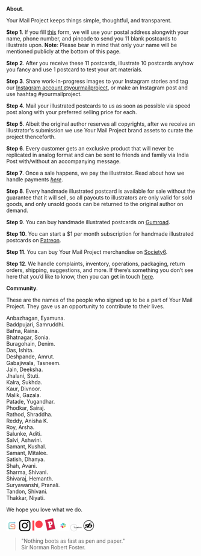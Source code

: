 **About**.

Your Mail Project keeps things simple, thoughtful, and transparent.

**Step 1**. If you fill <a href="https://yourmailproject.typeform.com/to/krhWpQJZ" rel="noopener noreferrer" target="_blank">this</a> form, we will use your postal address alongwith your name, phone number, and pincode to send you 11 blank postcards to illustrate upon. **Note**: Please bear in mind that only your name will be mentioned publicly at the bottom of this page.

**Step 2**. After you receive these 11 postcards, illustrate 10 postcards anyhow you fancy and use 1 postcard to test your art materials.

**Step 3**. Share work-in-progress images to your Instagram stories and tag our <a href="https://www.instagram.com/yourmailproject" rel="noopener noreferrer" target="_blank">Instagram account @yourmailproject</a>, or make an Instagram post and use hashtag #yourmailproject.

**Step 4**. Mail your illustrated postcards to us as soon as possible via speed post along with your preferred selling price for each.

**Step 5**. Albeit the original author reserves all copyrights, after we receive an illustrator's submission we use Your Mail Project brand assets to curate the project thenceforth.

**Step 6**. Every customer gets an exclusive product that will never be replicated in analog format and can be sent to friends and family via India Post with/without an accompanying message.

**Step 7**. Once a sale happens, we pay the illustrator. Read about how we handle payments [_here_](https://kushalsamant.github.io/yourmailproject/payments.html).

**Step 8**. Every handmade illustrated postcard is available for sale without the guarantee that it will sell, so all payouts to illustrators are only valid for sold goods, and only unsold goods can be returned to the original author on demand.

**Step 9**. You can buy handmade illustrated postcards on <a href="https://gumroad.com/yourmailproject" rel="noopener noreferrer" target="_blank">Gumroad</a>.

**Step 10**. You can start a $1 per month subscription for handmade illustrated postcards on <a href="https://www.patreon.com/yourmailproject?fan_landing=true" rel="noopener noreferrer" target="_blank">Patreon</a>.

**Step 11**. You can buy Your Mail Project merchandise on <a href="https://www.society6.com/yourmailproject" rel="noopener noreferrer" target="_blank">Society6</a>.

**Step 12**. We handle complaints, inventory, operations, packaging, return orders, shipping, suggestions, and more. If there’s something you don’t see here that you’d like to know, then you can get in touch <a href="https://kushalsamant.github.io/getintouch.html">here</a>.

**Community**.

These are the names of the people who signed up to be a part of Your Mail Project. They gave us an opportunity to contribute to their lives.

Anbazhagan, Eyamuna.  
Baddpujari, Samruddhi.  
Bafna, Raina.  
Bhatnagar, Sonia.  
Buragohain, Denim.  
Das, Ishita.  
Deshpande, Amrut.  
Gabajiwala, Tasneem.  
Jain, Deeksha.  
Jhalani, Stuti.  
Kalra, Sukhda.  
Kaur, Divnoor.  
Malik, Gazala.  
Patade, Yugandhar.  
Phodkar, Sairaj.  
Rathod, Shraddha.  
Reddy, Anisha K.  
Roy, Arsha.  
Salunke, Aditi.  
Salvi, Ashwini.  
Samant, Kushal.  
Samant, Mitalee.  
Satish, Dhanya.  
Shah, Avani.  
Sharma, Shivani.  
Shivaraj, Hemanth.  
Suryawanshi, Pranali.  
Tandon, Shivani.  
Thakkar, Niyati.

We hope you love what we do.

<a href="https://gumroad.com/yourmailproject" rel="noopener noreferrer" target="_blank"><img src="/assets/img/logogumroad.png" alt="Gumroad" style="width:30px"></a>
<a href="https://www.instagram.com/yourmailproject" rel="noopener noreferrer" target="_blank"><img src="/assets/img/logoinstagram.png" alt="Instagram" style="width:30px"></a>
<a href="https://www.patreon.com/yourmailproject?fan_landing=true" rel="noopener noreferrer" target="_blank"><img src="/assets/img/logopatreon.png" alt="Patreon" style="width:30px"></a>
<a href="https://www.postcrossing.com/user/kushalsamant" rel="noopener noreferrer" target="_blank"><img src="/assets/img/logopostcrossing.png" alt="Postcrossing" style="width:30px"></a>
<a href="https://join.slack.com/t/yourmailproject/shared_invite/zt-mmwv4scm-1RHUwuHiEQM0V~rxVX0BsA" rel="noopener noreferrer" target="_blank"><img src="/assets/img/logoslack.png" alt="Slack" style="width:30px"></a>
<a href="https://yourmailproject.typeform.com/to/krhWpQJZ" rel="noopener noreferrer" target="_blank"><img src="/assets/img/logotypeform.png" alt="Typeform" style="width:30px"></a>
<a href="https://www.society6.com/yourmailproject" rel="noopener noreferrer" target="_blank"><img src="/assets/img/logosociety6.png" alt="Society6" style="width:30px"></a>

> "Nothing boots as fast as pen and paper."  
> Sir Norman Robert Foster.
